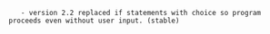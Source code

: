        - version 2.2 replaced if statements with choice so program proceeds even without user input. (stable)